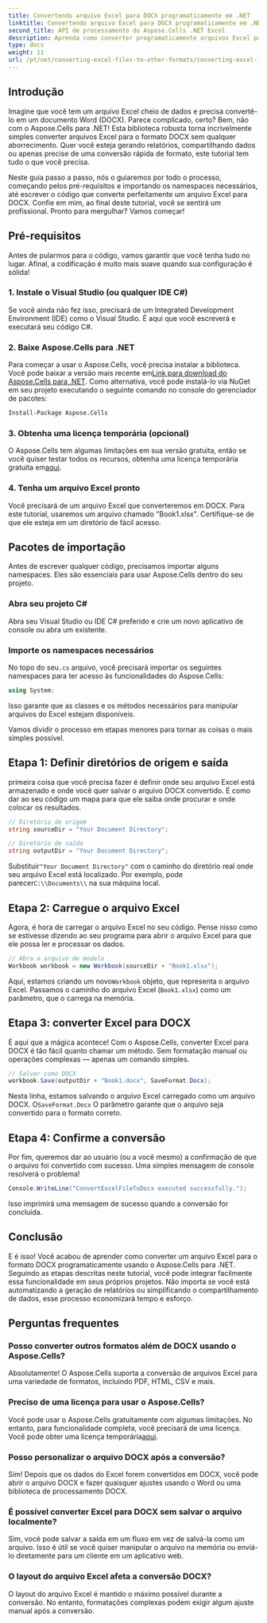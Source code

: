 ```yaml
---
title: Convertendo arquivo Excel para DOCX programaticamente em .NET
linktitle: Convertendo arquivo Excel para DOCX programaticamente em .NET
second_title: API de processamento do Aspose.Cells .NET Excel
description: Aprenda como converter programaticamente arquivos Excel para DOCX usando Aspose.Cells para .NET neste guia passo a passo. Perfeito para geração de relatórios e compartilhamento de dados.
type: docs
weight: 11
url: /pt/net/converting-excel-files-to-other-formats/converting-excel-file-to-docx/
---
```

## Introdução

Imagine que você tem um arquivo Excel cheio de dados e precisa convertê-lo em um documento Word (DOCX). Parece complicado, certo? Bem, não com o Aspose.Cells para .NET! Esta biblioteca robusta torna incrivelmente simples converter arquivos Excel para o formato DOCX sem qualquer aborrecimento. Quer você esteja gerando relatórios, compartilhando dados ou apenas precise de uma conversão rápida de formato, este tutorial tem tudo o que você precisa.

Neste guia passo a passo, nós o guiaremos por todo o processo, começando pelos pré-requisitos e importando os namespaces necessários, até escrever o código que converte perfeitamente um arquivo Excel para DOCX. Confie em mim, ao final deste tutorial, você se sentirá um profissional. Pronto para mergulhar? Vamos começar!

## Pré-requisitos

Antes de pularmos para o código, vamos garantir que você tenha tudo no lugar. Afinal, a codificação é muito mais suave quando sua configuração é sólida!

### 1. Instale o Visual Studio (ou qualquer IDE C#)
Se você ainda não fez isso, precisará de um Integrated Development Environment (IDE) como o Visual Studio. É aqui que você escreverá e executará seu código C#.

### 2. Baixe Aspose.Cells para .NET
 Para começar a usar o Aspose.Cells, você precisa instalar a biblioteca. Você pode baixar a versão mais recente em[Link para download do Aspose.Cells para .NET](https://releases.aspose.com/cells/net/). Como alternativa, você pode instalá-lo via NuGet em seu projeto executando o seguinte comando no console do gerenciador de pacotes:

```bash
Install-Package Aspose.Cells
```

### 3. Obtenha uma licença temporária (opcional)
 O Aspose.Cells tem algumas limitações em sua versão gratuita, então se você quiser testar todos os recursos, obtenha uma licença temporária gratuita em[aqui](https://purchase.aspose.com/temporary-license/).

### 4. Tenha um arquivo Excel pronto
Você precisará de um arquivo Excel que converteremos em DOCX. Para este tutorial, usaremos um arquivo chamado "Book1.xlsx". Certifique-se de que ele esteja em um diretório de fácil acesso.

## Pacotes de importação

Antes de escrever qualquer código, precisamos importar alguns namespaces. Eles são essenciais para usar Aspose.Cells dentro do seu projeto.

### Abra seu projeto C#
Abra seu Visual Studio ou IDE C# preferido e crie um novo aplicativo de console ou abra um existente.

### Importe os namespaces necessários
 No topo do seu`.cs` arquivo, você precisará importar os seguintes namespaces para ter acesso às funcionalidades do Aspose.Cells:

```csharp
using System;
```

Isso garante que as classes e os métodos necessários para manipular arquivos do Excel estejam disponíveis.

Vamos dividir o processo em etapas menores para tornar as coisas o mais simples possível.

## Etapa 1: Definir diretórios de origem e saída

primeira coisa que você precisa fazer é definir onde seu arquivo Excel está armazenado e onde você quer salvar o arquivo DOCX convertido. É como dar ao seu código um mapa para que ele saiba onde procurar e onde colocar os resultados.

```csharp
// Diretório de origem
string sourceDir = "Your Document Directory";

// Diretório de saída
string outputDir = "Your Document Directory";
```

 Substituir`"Your Document Directory"` com o caminho do diretório real onde seu arquivo Excel está localizado. Por exemplo, pode parecer`C:\\Documents\\` na sua máquina local.

## Etapa 2: Carregue o arquivo Excel

Agora, é hora de carregar o arquivo Excel no seu código. Pense nisso como se estivesse dizendo ao seu programa para abrir o arquivo Excel para que ele possa ler e processar os dados.

```csharp
// Abra o arquivo de modelo
Workbook workbook = new Workbook(sourceDir + "Book1.xlsx");
```

 Aqui, estamos criando um novo`Workbook` objeto, que representa o arquivo Excel. Passamos o caminho do arquivo Excel (`Book1.xlsx`) como um parâmetro, que o carrega na memória.

## Etapa 3: converter Excel para DOCX

É aqui que a mágica acontece! Com o Aspose.Cells, converter Excel para DOCX é tão fácil quanto chamar um método. Sem formatação manual ou operações complexas — apenas um comando simples.

```csharp
// Salvar como DOCX
workbook.Save(outputDir + "Book1.docx", SaveFormat.Docx);
```

Nesta linha, estamos salvando o arquivo Excel carregado como um arquivo DOCX. O`SaveFormat.Docx` O parâmetro garante que o arquivo seja convertido para o formato correto.

## Etapa 4: Confirme a conversão

Por fim, queremos dar ao usuário (ou a você mesmo) a confirmação de que o arquivo foi convertido com sucesso. Uma simples mensagem de console resolverá o problema!

```csharp
Console.WriteLine("ConvertExcelFileToDocx executed successfully.");
```

Isso imprimirá uma mensagem de sucesso quando a conversão for concluída.

## Conclusão

E é isso! Você acabou de aprender como converter um arquivo Excel para o formato DOCX programaticamente usando o Aspose.Cells para .NET. Seguindo as etapas descritas neste tutorial, você pode integrar facilmente essa funcionalidade em seus próprios projetos. Não importa se você está automatizando a geração de relatórios ou simplificando o compartilhamento de dados, esse processo economizará tempo e esforço.

## Perguntas frequentes

### Posso converter outros formatos além de DOCX usando o Aspose.Cells?
Absolutamente! O Aspose.Cells suporta a conversão de arquivos Excel para uma variedade de formatos, incluindo PDF, HTML, CSV e mais.

### Preciso de uma licença para usar o Aspose.Cells?
Você pode usar o Aspose.Cells gratuitamente com algumas limitações. No entanto, para funcionalidade completa, você precisará de uma licença. Você pode obter uma licença temporária[aqui](https://purchase.aspose.com/temporary-license/).

### Posso personalizar o arquivo DOCX após a conversão?
Sim! Depois que os dados do Excel forem convertidos em DOCX, você pode abrir o arquivo DOCX e fazer quaisquer ajustes usando o Word ou uma biblioteca de processamento DOCX.

### É possível converter Excel para DOCX sem salvar o arquivo localmente?
Sim, você pode salvar a saída em um fluxo em vez de salvá-la como um arquivo. Isso é útil se você quiser manipular o arquivo na memória ou enviá-lo diretamente para um cliente em um aplicativo web.

### O layout do arquivo Excel afeta a conversão DOCX?
O layout do arquivo Excel é mantido o máximo possível durante a conversão. No entanto, formatações complexas podem exigir algum ajuste manual após a conversão.